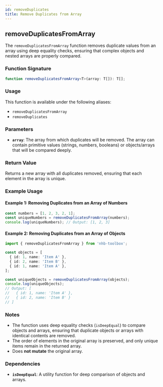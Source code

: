 ```yaml
---
id: removeDuplicates
title: Remove Duplicates from Array
---
```


## removeDuplicatesFromArray

The `removeDuplicatesFromArray` function removes duplicate values from an array using deep equality checks, ensuring that complex objects and nested arrays are properly compared.

### Function Signature

```typescript
function removeDuplicatesFromArray<T>(array: T[]): T[];
```

### Usage

This function is available under the following aliases:

- `removeDuplicatesFromArray`
- `removeDuplicates`

### Parameters

- **`array`**: The array from which duplicates will be removed. The array can contain primitive values (strings, numbers, booleans) or objects/arrays that will be compared deeply.

### Return Value

Returns a new array with all duplicates removed, ensuring that each element in the array is unique.

### Example Usage

#### Example 1: Removing Duplicates from an Array of Numbers

```typescript
const numbers = [1, 2, 3, 2, 1];
const uniqueNumbers = removeDuplicatesFromArray(numbers);
console.log(uniqueNumbers); // Output: [1, 2, 3]
```

#### Example 2: Removing Duplicates from an Array of Objects

```typescript
import { removeDuplicatesFromArray } from 'nhb-toolbox';

const objects = [
  { id: 1, name: 'Item A' },
  { id: 2, name: 'Item B' },
  { id: 1, name: 'Item A' },
];

const uniqueObjects = removeDuplicatesFromArray(objects);
console.log(uniqueObjects);
// Output: [
//   { id: 1, name: 'Item A' },
//   { id: 2, name: 'Item B' }
// ]
```

### Notes

- The function uses deep equality checks (`isDeepEqual`) to compare objects and arrays, ensuring that duplicate objects or arrays with identical contents are removed.
- The order of elements in the original array is preserved, and only unique items remain in the returned array.
- Does **not mutate** the original array.

### Dependencies

- **`isDeepEqual`**: A utility function for deep comparison of objects and arrays.
